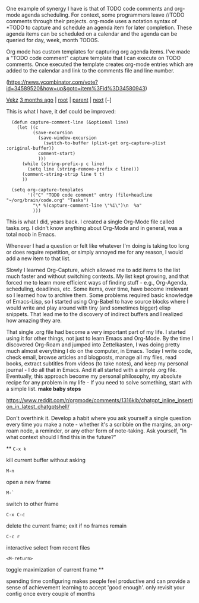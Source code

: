 One example of synergy I have is that of TODO code comments and org-mode agenda scheduling. For context, some programmers leave //TODO comments through their projects. org-mode uses a notation syntax of *TODO to capture and schedule an agenda item for later completion. These agenda items can be scheduled on a calendar and the agenda can be queried for day, week, month TODOS.

Org mode has custom templates for capturing org agenda items. I've made a "TODO code comment" capture template that I can execute on TODO comments. Once executed the template creates org-mode entries which are added to the calendar and link to the comments file and line number.

(https://news.ycombinator.com/vote?id=34589520&how=up&goto=item%3Fid%3D34580943)

[Vekz](https://news.ycombinator.com/user?id=Vekz) [3 months ago](https://news.ycombinator.com/item?id=34589520) | [root](https://news.ycombinator.com/item?id=34580943#34589051) | [parent](https://news.ycombinator.com/item?id=34580943#34589104) | [next](https://news.ycombinator.com/item?id=34580943#34592771) [–]

  

This is what I have, it def could be improved:

```
  (defun capture-comment-line (&optional line)
    (let ((c
          (save-excursion
            (save-window-excursion
              (switch-to-buffer (plist-get org-capture-plist :original-buffer))
            comment-start)
            )))
      (while (string-prefix-p c line)
        (setq line (string-remove-prefix c line)))
      (comment-string-strip line t t)
      ))

  (setq org-capture-templates
        '(("C" "TODO code comment" entry (file+headline "~/org/brain/code.org" "Tasks")
          "\* %(capture-comment-line \"%i\")\n  %a"
          )))
```


This is what I did, years back. I created a single Org-Mode file called tasks.org. I didn't know anything about Org-Mode and in general, was a total noob in Emacs.

Whenever I had a question or felt like whatever I'm doing is taking too long or does require repetition, or simply annoyed me for any reason, I would add a new item to that list.

Slowly I learned Org-Capture, which allowed me to add items to the list much faster and without switching contexts. My list kept growing, and that forced me to learn more efficient ways of finding stuff - e.g., Org-Agenda, scheduling, deadlines, etc.
Some items, over time, have become irrelevant so I learned how to archive them. Some problems required basic knowledge of Emacs-Lisp, so I started using Org-Babel to have source blocks where I would write and play around with tiny (and sometimes bigger) elisp snippets. That lead me to the discovery of indirect buffers and I realized how amazing they are.

That single .org file had become a very important part of my life. I started using it for other things, not just to learn Emacs and Org-Mode. By the time I discovered Org-Roam and jumped into Zettelkasten, I was doing pretty much almost everything I do on the computer, in Emacs. Today I write code, check email, browse articles and blogposts, manage all my files, read books, extract subtitles from videos (to take notes), and keep my personal journal - I do all that in Emacs. And it all started with a simple .org file.
Eventually, this approach become my personal philosophy, my absolute recipe for any problem in my life - If you need to solve something, start with a simple list.
**make baby steps**

https://www.reddit.com/r/orgmode/comments/1316klb/chatgpt_inline_insertion_in_latest_chatgptshell/

Don't overthink it. Develop a habit where you ask yourself a single question every time you make a note - whether it's a scribble on the margins, an org-roam node, a reminder, or any other form of note-taking. Ask yourself, "In what context should I find this in the future?"


**
`C-x k`

kill current buffer without asking

`M-n`

open a new frame

`` M-` ``

switch to other frame

`C-x C-c`

delete the current frame; exit if no frames remain

`C-c r`

interactive select from recent files

`<M-return>`

toggle maximization of current frame
**

spending time configuring makes people feel productive and can provide a sense of achievement
learning to accept 'good enough'. only revisit your config once every couple of months